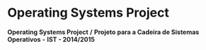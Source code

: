 Operating Systems Project
=======
**Operating Systems Project** **/** **Projeto para a Cadeira de Sistemas Operativos** **-** **IST - 2014/2015**
